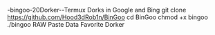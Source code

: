 -bingoo-20Dorker--Termux
Dorks in Google and Bing
git clone https://github.com/Hood3dRob1n/BinGoo cd BinGoo chmod +x bingoo ./bingoo 
RAW Paste Data  Favorite Dorker 
